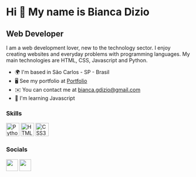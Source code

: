 Hi 👋 My name is Bianca Dizio
=============================

Web Developer
-------------

I am a web development lover, new to the technology sector. I enjoy creating websites and everyday problems with programming languages. My main technologies are HTML, CSS, Javascript and Python.

*   🌍  I'm based in São Carlos - SP - Brasil
*   🖥️  See my portfolio at [Portfolio](http://biancadizio.github.io/my-landing-page/index.html)
*   ✉️  You can contact me at [bianca.gdizio@gmail.com](mailto:bianca.gdizio@gmail.com)
*   🧠  I'm learning Javascript

### Skills
<p align="left">
                                <a href="https://www.python.org/" target="_blank" rel="noreferrer"><img src="https://raw.githubusercontent.com/danielcranney/readme-generator/main/public/icons/skills/python-colored.svg" width="36" height="36" alt="Python" /></a>
                                <a href="https://developer.mozilla.org/en-US/docs/Glossary/HTML5" target="_blank" rel="noreferrer"><img src="https://raw.githubusercontent.com/danielcranney/readme-generator/main/public/icons/skills/html5-colored.svg" width="36" height="36" alt="HTML5" /></a>
                                <a href="https://www.w3.org/TR/CSS/#css" target="_blank" rel="noreferrer"><img src="https://raw.githubusercontent.com/danielcranney/readme-generator/main/public/icons/skills/css3-colored.svg" width="36" height="36" alt="CSS3" /></a>
                    </p>
                    

### Socials
                  
<p align="left"> <a href="https://www.github.com/biancadizio" target="_blank" rel="noreferrer"><img src="https://raw.githubusercontent.com/danielcranney/readme-generator/main/public/icons/socials/github.svg" width="32" height="32" /></a>
<a href="https://www.linkedin.com/in/biancagdizio" target="_blank" rel="noreferrer"><img src="https://raw.githubusercontent.com/danielcranney/readme-generator/main/public/icons/socials/linkedin.svg" width="32" height="32" /></a></p>


<!--
### Badges
<a href="https://github.com/biancadizio" align="left"><img src="https://github-readme-stats.vercel.app/api/top-langs/?username=biancadizio" alt="Top Languages" /></a>-->

